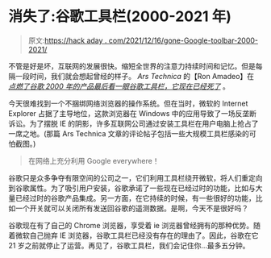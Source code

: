 # 消失了:谷歌工具栏(2000-2021 年)

> 原文:[https://hack aday . com/2021/12/16/gone-Google-toolbar-2000-2021/](https://hackaday.com/2021/12/16/gone-google-toolbar-2000-2021/)

不管是好是坏，互联网的发展很快。缩短全世界的注意力持续时间和记忆。但是每隔一段时间，我们就会想起曾经的样子。 *Ars Technica* 的【Ron Amadeo】在 [*点燃了谷歌 2000 年的产品最后看一眼谷歌工具栏，它现在已经死了*](https://arstechnica.com/gadgets/2021/12/happy-21st-birthday-to-google-toolbar-which-inexplicably-still-exists/) 。

今天很难找到一个不捆绑网络浏览器的操作系统。但在当时，微软的 Internet Explorer 占据了主导地位，这款浏览器在 Windows 中的应用导致了一场反垄断诉讼。为了摆脱 IE 的阴影，许多互联网公司通过安装工具栏在用户电脑上抢占了一席之地。(那篇 Ars Technica 文章的评论帖子包括一些大规模工具栏感染的可怕截图。)

> 在网络上充分利用 Google everywhere！

谷歌只是众多争夺有限空间的公司之一，它们利用工具栏绕开微软，将人们重定向到谷歌属性。为了吸引用户安装，谷歌承诺了一些现在已经过时的功能，比如与大量已经过时的谷歌产品集成。另一方面，在它持续的时候，有一些很好的功能，比如一个开关就可以关闭所有发送回谷歌的遥测数据。是啊，今天不是很好吗？

谷歌现在有了自己的 Chrome 浏览器，享受着 ie 浏览器曾经拥有的那种优势。随着微软自己抛弃 IE 浏览器，谷歌工具栏已经没有存在的理由了。因此，谷歌在它 21 岁之前就停止了运营。再见了，谷歌工具栏，我们会记住你…最多五分钟。